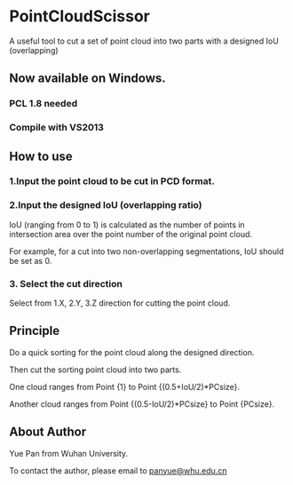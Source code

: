 # PointCloudScissor
A useful tool to cut a set of point cloud into two parts with a designed IoU (overlapping)

## Now available on Windows.

### PCL 1.8 needed
### Compile with VS2013


## How to use 

### 1.Input the point cloud to be cut in PCD format.

### 2.Input the designed IoU (overlapping ratio) 

IoU (ranging from 0 to 1) is calculated as the number of points in intersection area over the point number of the original point cloud.

For example, for a cut into two non-overlapping segmentations, IoU should be set as 0.

### 3. Select the cut direction 

Select from 1.X, 2.Y, 3.Z direction for cutting the point cloud.

## Principle
Do a quick sorting for the point cloud along the designed direction.

Then cut the sorting point cloud into two parts. 

One cloud ranges from Point {1} to Point {(0.5+IoU/2)*PCsize}.

Another cloud ranges from Point {(0.5-IoU/2)*PCsize} to Point {PCsize}.

## About Author
Yue Pan from Wuhan University.

To contact the author, please email to panyue@whu.edu.cn
